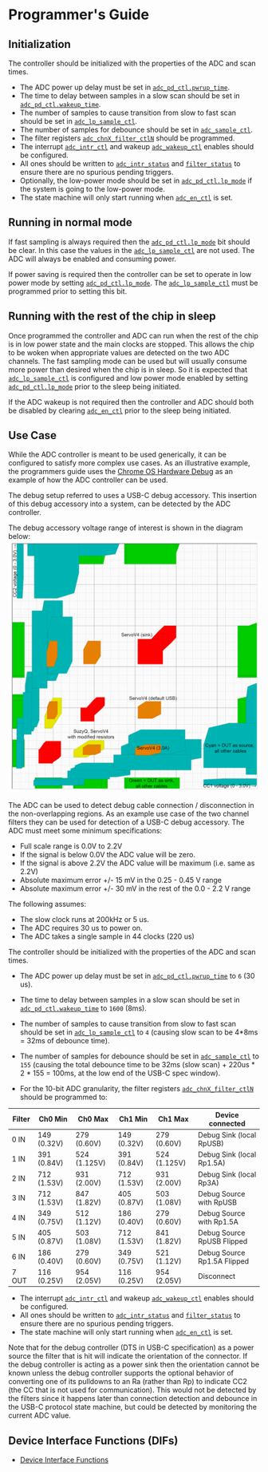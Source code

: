 # Programmer's Guide

## Initialization

The controller should be initialized with the properties of the ADC and scan times.
* The ADC power up delay must be set in [`adc_pd_ctl.pwrup_time`](registers.md#adc_pd_ctl).
* The time to delay between samples in a slow scan should be set in [`adc_pd_ctl.wakeup_time`](registers.md#adc_pd_ctl).
* The number of samples to cause transition from slow to fast scan should be set in [`adc_lp_sample_ctl`](registers.md#adc_lp_sample_ctl).
* The number of samples for debounce should be set in [`adc_sample_ctl`](registers.md#adc_sample_ctl).
* The filter registers [`adc_chnX_filter_ctlN`](registers.md#adc_chn0_filter_ctl) should be programmed.
* The interrupt [`adc_intr_ctl`](registers.md#adc_intr_ctl) and wakeup [`adc_wakeup_ctl`](registers.md#adc_wakeup_ctl) enables should be configured.
* All ones should be written to [`adc_intr_status`](registers.md#adc_intr_status) and  [`filter_status`](registers.md#filter_status) to ensure there are no spurious pending triggers.
* Optionally, the low-power mode should be set in [`adc_pd_ctl.lp_mode`](registers.md#adc_pd_ctl) if the system is going to the low-power mode.
* The state machine will only start running when [`adc_en_ctl`](registers.md#adc_en_ctl) is set.

## Running in normal mode

If fast sampling is always required then the [`adc_pd_ctl.lp_mode`](registers.md#adc_pd_ctl) bit should be clear.
In this case the values in the [`adc_lp_sample_ctl`](registers.md#adc_lp_sample_ctl) are not used.
The ADC will always be enabled and consuming power.

If power saving is required then the controller can be set to operate in low power mode by setting [`adc_pd_ctl.lp_mode`](registers.md#adc_pd_ctl).
The [`adc_lp_sample_ctl`](registers.md#adc_lp_sample_ctl) must be programmed prior to setting this bit.

## Running with the rest of the chip in sleep

Once programmed the controller and ADC can run when the rest of the chip is in low power state and the main clocks are stopped.
This allows the chip to be woken when appropriate values are detected on the two ADC channels.
The fast sampling mode can be used but will usually consume more power than desired when the chip is in sleep.
So it is expected that [`adc_lp_sample_ctl`](registers.md#adc_lp_sample_ctl) is configured and low power mode enabled by setting [`adc_pd_ctl.lp_mode`](registers.md#adc_pd_ctl) prior to the sleep being initiated.

If the ADC wakeup is not required then the controller and ADC should both be disabled by clearing [`adc_en_ctl`](registers.md#adc_en_ctl) prior to the sleep being initiated.

## Use Case

While the ADC controller is meant to be used generically, it can be configured to satisfy more complex use cases.
As an illustrative example, the programmers guide uses the [Chrome OS Hardware Debug](https://chromium.googlesource.com/chromiumos/third_party/hdctools/+/HEAD/docs/ccd.md) as an example of how the ADC controller can be used.

The debug setup referred to uses a USB-C debug accessory.
This insertion of this debug accessory into a system, can be detected by the ADC controller.

The debug accessory voltage range of interest is shown in the diagram below:
![Debug Cable Regions](../doc/debug_cable_regions.svg)

The ADC can be used to detect debug cable connection / disconnection in the non-overlapping regions.
As an example use case of the two channel filters they can be used for detection of a USB-C debug accessory.
The ADC must meet some minimum specifications:
* Full scale range is 0.0V to 2.2V
* If the signal is below 0.0V the ADC value will be zero.
* If the signal is above 2.2V the ADC value will be maximum (i.e. same as 2.2V)
* Absolute maximum error +/- 15 mV in the 0.25 - 0.45 V range
* Absolute maximum error +/- 30 mV in the rest of the 0.0 - 2.2 V range

The following assumes:
* The slow clock runs at 200kHz or 5 us.
* The ADC requires 30 us to power on.
* The ADC takes a single sample in 44 clocks (220 us)

The controller should be initialized with the properties of the ADC and scan times.
* The ADC power up delay must be set in [`adc_pd_ctl.pwrup_time`](registers.md#adc_pd_ctl) to `6` (30 us).
* The time to delay between samples in a slow scan should be set in [`adc_pd_ctl.wakeup_time`](registers.md#adc_pd_ctl) to `1600` (8ms).
* The number of samples to cause transition from slow to fast scan should be set in [`adc_lp_sample_ctl`](registers.md#adc_lp_sample_ctl) to `4` (causing slow scan to be 4*8ms = 32ms of debounce time).
* The number of samples for debounce should be set in [`adc_sample_ctl`](registers.md#adc_sample_ctl) to `155` (causing the total debounce time to be 32ms (slow scan) + 220us * 2 * 155 = 100ms, at the low end of the USB-C spec window).

* For the 10-bit ADC granularity, the filter registers [`adc_chnX_filter_ctlN`](registers.md#adc_chn0_filter_ctl) should be programmed to:

| Filter | Ch0 Min      | Ch0 Max      | Ch1 Min      | Ch1 Max      | Device connected            |
|--------|--------------|--------------|--------------|--------------|-----------------------------|
| 0 IN   |  149 (0.32V) |  279 (0.60V) |  149 (0.32V) |  279 (0.60V) | Debug Sink (local RpUSB)    |
| 1 IN   |  391 (0.84V) |  524 (1.125V)|  391 (0.84V) |  524 (1.125V)| Debug Sink (local Rp1.5A)   |
| 2 IN   |  712 (1.53V) |  931 (2.00V) |  712 (1.53V) |  931 (2.00V) | Debug Sink (local Rp3A)     |
| 3 IN   |  712 (1.53V) |  847 (1.82V) |  405 (0.87V) |  503 (1.08V) | Debug Source with RpUSB     |
| 4 IN   |  349 (0.75V) |  512 (1.12V) |  186 (0.40V) |  279 (0.60V) | Debug Source with Rp1.5A    |
| 5 IN   |  405 (0.87V) |  503 (1.08V) |  712 (1.53V) |  841 (1.82V) | Debug Source RpUSB Flipped  |
| 6 IN   |  186 (0.40V) |  279 (0.60V) |  349 (0.75V) |  521 (1.12V) | Debug Source Rp1.5A Flipped |
| 7 OUT  |  116 (0.25V) |  954 (2.05V) |  116 (0.25V) |  954 (2.05V) | Disconnect                  |


* The interrupt [`adc_intr_ctl`](registers.md#adc_intr_ctl) and wakeup [`adc_wakeup_ctl`](registers.md#adc_wakeup_ctl) enables should be configured.
* All ones should be written to [`adc_intr_status`](registers.md#adc_intr_status) and  [`filter_status`](registers.md#filter_status) to ensure there are no spurious pending triggers.
* The state machine will only start running when [`adc_en_ctl`](registers.md#adc_en_ctl) is set.

Note that for the debug controller (DTS in USB-C specification) as a power source the filter that is hit will indicate the orientation of the connector.
If the debug controller is acting as a power sink then the orientation cannot be known unless the debug controller supports the optional behavior of converting one of its pulldowns to an Ra (rather than Rp) to indicate CC2 (the CC that is not used for communication).
This would not be detected by the filters since it happens later than connection detection and debounce in the USB-C protocol state machine, but could be detected by monitoring the current ADC value.

## Device Interface Functions (DIFs)

- [Device Interface Functions](../../../../sw/device/lib/dif/dif_adc_ctrl.h)
